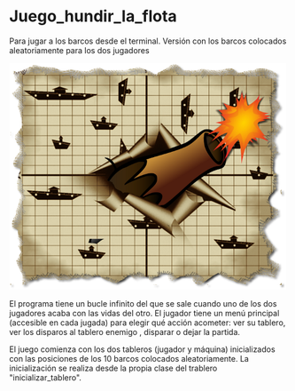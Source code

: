 # Juego_hundir_la_flota
Para jugar a los barcos desde el terminal. Versión con los barcos colocados aleatoriamente para los dos jugadores

![imagen](./coordenadas.png)

El programa tiene un bucle infinito del que se sale cuando uno de los dos jugadores acaba con las vidas del otro.
El jugador tiene un menú principal (accesible en cada jugada) para elegir qué acción acometer: ver su tablero,
ver los disparos al tablero enemigo , disparar o dejar la partida.

El juego comienza con los dos tableros (jugador y máquina) inicializados con las posiciones de los 10 barcos
colocados aleatoriamente. La inicialización se realiza desde la propia clase del trablero "inicializar_tablero".

